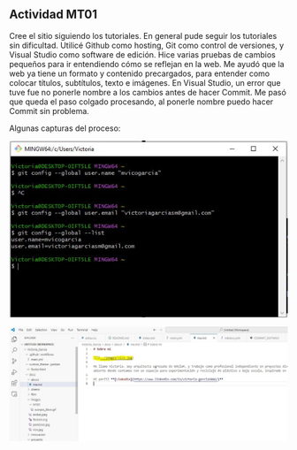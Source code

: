 ## Actividad MT01

Cree el sitio siguiendo los tutoriales. En general pude seguir los tutoriales sin dificultad.
Utilicé Github como hosting, Git como control de versiones, y Visual Studio como software de edición.
Hice varias pruebas de cambios pequeños para ir entendiendo cómo se reflejan en la web. 
Me ayudó que la web ya tiene un formato y contenido precargados, para entender como colocar títulos, subtítulos, texto e imágenes.
En Visual Studio, un error que tuve fue no ponerle nombre a los cambios antes de hacer Commit. Me pasó que queda el paso colgado procesando, al ponerle nombre puedo hacer Commit sin problema.

Algunas capturas del proceso:

![](../images/configgitbash.jpg)

![](../images/aboutred.jpg)
